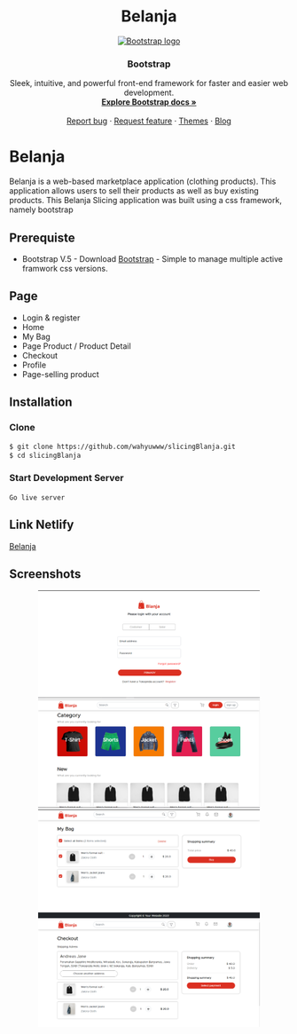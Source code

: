 <h1 align="center">Belanja</h1>


<p align="center">
  <a href="https://getbootstrap.com/">
    <img src="https://getbootstrap.com/docs/5.2/assets/brand/bootstrap-logo-shadow.png" alt="Bootstrap logo" width="200" height="165">
  </a>
</p>

<h3 align="center">Bootstrap</h3>

<p align="center">
  Sleek, intuitive, and powerful front-end framework for faster and easier web development.
  <br>
  <a href="https://getbootstrap.com/docs/5.2/"><strong>Explore Bootstrap docs »</strong></a>
  <br>
  <br>
  <a href="https://github.com/twbs/bootstrap/issues/new?assignees=-&labels=bug&template=bug_report.yml">Report bug</a>
  ·
  <a href="https://github.com/twbs/bootstrap/issues/new?assignees=&labels=feature&template=feature_request.yml">Request feature</a>
  ·
  <a href="https://themes.getbootstrap.com/">Themes</a>
  ·
  <a href="https://blog.getbootstrap.com/">Blog</a>
</p>

# Belanja
Belanja is a web-based marketplace application (clothing products). This application allows users to sell their products as well as buy existing products. This Belanja Slicing application was built using a css framework, namely bootstrap


## Prerequiste
* Bootstrap V.5 - Download [Bootstrap](https://getbootstrap.com/docs/5.0/getting-started/introduction/) - Simple to manage multiple active framwork css versions.

## Page
* Login & register 
* Home 
* My Bag 
* Page Product / Product Detail
* Checkout
* Profile 
* Page-selling product

## Installation
### Clone
```
$ git clone https://github.com/wahyuwww/slicingBlanja.git
$ cd slicingBlanja
```

### Start Development Server
```
Go live server
```

## Link Netlify
[Belanja](https://master--belanja-yuk.netlify.app/)

## Screenshots
<div align="center">
    <img width="400" src="./image/login.png"> 
    <img width="400" src="./image/home.png">
     <img width="400" src="./image/MyBag.png">
    <img width="400" src="./image/checkout.png">
</div>


